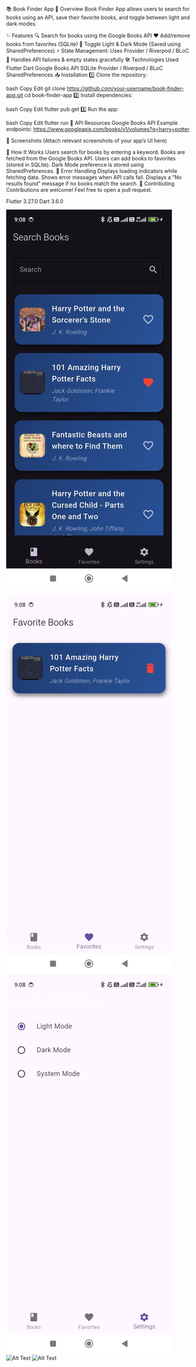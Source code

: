 📚 Book Finder App
🚀 Overview
Book Finder App allows users to search for books using an API, save their favorite books, and toggle between light and dark modes.

✨ Features
🔍 Search for books using the Google Books API
❤️ Add/remove books from favorites (SQLite)
🌙 Toggle Light & Dark Mode (Saved using SharedPreferences)
⚡ State Management: Uses Provider / Riverpod / BLoC
🔄 Handles API failures & empty states gracefully
🛠️ Technologies Used
Flutter
Dart
Google Books API
SQLite
Provider / Riverpod / BLoC
SharedPreferences
📥 Installation
1️⃣ Clone the repository:

bash
Copy
Edit
git clone https://github.com/your-username/book-finder-app.git
cd book-finder-app
2️⃣ Install dependencies:

bash
Copy
Edit
flutter pub get
3️⃣ Run the app:

bash
Copy
Edit
flutter run
🔗 API Resources
Google Books API
Example endpoints:
https://www.googleapis.com/books/v1/volumes?q=harry+potter

📸 Screenshots
(Attach relevant screenshots of your app’s UI here)

📝 How It Works
Users search for books by entering a keyword.
Books are fetched from the Google Books API.
Users can add books to favorites (stored in SQLite).
Dark Mode preference is stored using SharedPreferences.
🐞 Error Handling
Displays loading indicators while fetching data.
Shows error messages when API calls fail.
Displays a "No results found" message if no books match the search.
🤝 Contributing
Contributions are welcome! Feel free to open a pull request.


Flutter 3.27.0
Dart 3.6.0

![Alt Text](https://github.com/Abid32022/Book-Finder-App/blob/9314b2a51d4b5c097c2414a5c58c2c8ee500dcb7/WhatsApp%20Image%202025-03-04%20at%2021.10.10.jpeg)

![Alt Text](https://github.com/Abid32022/Book-Finder-App/blob/12dccea59f721bdf36c7f5ad9dde3acbf7a1bd1f/WhatsApp%20Image%202025-03-04%20at%2021.10.11%20(1).jpeg)
![Alt Text](https://github.com/Abid32022/Book-Finder-App/blob/2255dff9d4e8be2d1ee191a76b958cab403f2848/WhatsApp%20Image%202025-03-04%20at%2021.10.11.jpeg)
![Alt Text]()
![Alt Text]()
